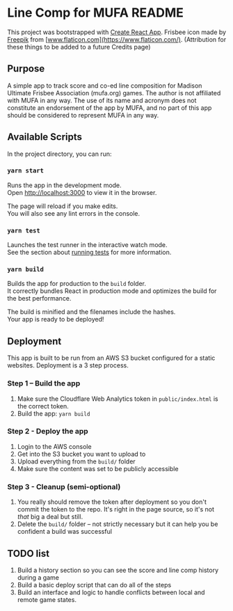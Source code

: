 # Line Comp for MUFA README

This project was bootstrapped with [Create React App](https://github.com/facebook/create-react-app). Frisbee icon made by [Freepik](https://www.freepik.com) from [www.flaticon.com](https://www.flaticon.com/). (Attribution for these things to be added to a future Credits page)

## Purpose

A simple app to track score and co-ed line composition for Madison Ultimate Frisbee Association (mufa.org) games. The author is not affiliated with MUFA in any way. The use of its name and acronym does not constitute an endorsement of the app by MUFA, and no part of this app should be considered to represent MUFA in any way.

## Available Scripts

In the project directory, you can run:

### `yarn start`

Runs the app in the development mode.\
Open [http://localhost:3000](http://localhost:3000) to view it in the browser.

The page will reload if you make edits.\
You will also see any lint errors in the console.

### `yarn test`

Launches the test runner in the interactive watch mode.\
See the section about [running tests](https://facebook.github.io/create-react-app/docs/running-tests) for more information.

### `yarn build`

Builds the app for production to the `build` folder.\
It correctly bundles React in production mode and optimizes the build for the best performance.

The build is minified and the filenames include the hashes.\
Your app is ready to be deployed!

## Deployment

This app is built to be run from an AWS S3 bucket configured for a static websites. Deployment is a 3 step process.

### Step 1 – Build the app

1. Make sure the Cloudflare Web Analytics token in `public/index.html` is the correct token.
2. Build the app: `yarn build`

### Step 2 - Deploy the app

1. Login to the AWS console
2. Get into the S3 bucket you want to upload to
3. Upload everything from the `build/` folder
4. Make sure the content was set to be publicly accessible

### Step 3 - Cleanup (semi-optional)

1. You really should remove the token after deployment so you don't commit the token to the repo. It's right in the page source, so it's not _that_ big a deal but still.
2. Delete the `build/` folder – not strictly necessary but it can help you be confident a build was successful

## TODO list

1. Build a history section so you can see the score and line comp history during a game
2. Build a basic deploy script that can do all of the steps
3. Build an interface and logic to handle conflicts between local and remote game states.
